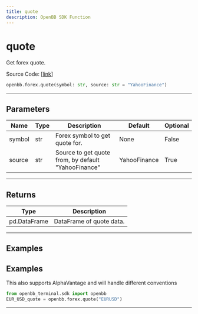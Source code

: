 ```yaml
---
title: quote
description: OpenBB SDK Function
---
```


# quote

Get forex quote.

Source Code: [[link](https://github.com/OpenBB-finance/OpenBBTerminal/tree/main/openbb_terminal/forex/sdk_helpers.py#L9)]

```python
openbb.forex.quote(symbol: str, source: str = "YahooFinance")
```

---

## Parameters

| Name | Type | Description | Default | Optional |
| ---- | ---- | ----------- | ------- | -------- |
| symbol | str | Forex symbol to get quote for. | None | False |
| source | str | Source to get quote from, by default "YahooFinance" | YahooFinance | True |


---

## Returns

| Type | Description |
| ---- | ----------- |
| pd.DataFrame | DataFrame of quote data. |
---

## Examples
## Examples


This also supports AlphaVantage and will handle different conventions
```python
from openbb_terminal.sdk import openbb
EUR_USD_quote = openbb.forex.quote("EURUSD")
```

---

